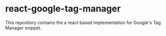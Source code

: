 # react-google-tag-manager
This repository contains the a react based implementation for Google's Tag Manager snippet.
